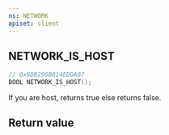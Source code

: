 ```yaml
---
ns: NETWORK
apiset: client
---
```

## NETWORK_IS_HOST

```c
// 0x8DB296B814EDDA07
BOOL NETWORK_IS_HOST();
```

If you are host, returns true else returns false.


## Return value

